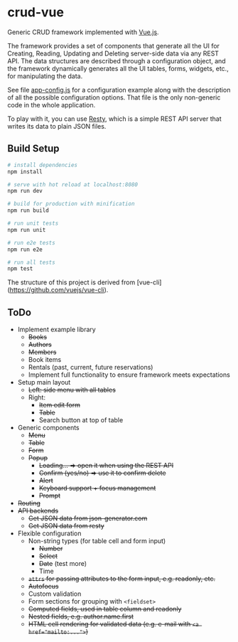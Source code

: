 # crud-vue

Generic CRUD framework implemented with [Vue.js](https://vuejs.org/).

The framework provides a set of components that generate all the UI for Creating, Reading, Updating and Deleting server-side data via any REST API. The data structures are described through a configuration object, and the framework dynamically generates all the UI tables, forms, widgets, etc., for manipulating the data.

See file [app-config.js](https://github.com/lcrespom/crud-vue/blob/master/src/app-config.js) for a configuration example along with the description of all the possible configuration options. That file is the only non-generic code in the whole application.

To play with it, you can use [Resty](https://github.com/lcrespom/resty.git), which is a simple REST API server that writes its data to plain JSON files.

## Build Setup

``` bash
# install dependencies
npm install

# serve with hot reload at localhost:8080
npm run dev

# build for production with minification
npm run build

# run unit tests
npm run unit

# run e2e tests
npm run e2e

# run all tests
npm test
```

The structure of this project is derived from [vue-cli] (https://github.com/vuejs/vue-cli).


## ToDo
- Implement example library
	- ~~Books~~
	- ~~Authors~~
	- ~~Members~~
	- Book items
	- Rentals (past, current, future reservations)
	- Implement full functionality to ensure framework meets expectations
- Setup main layout
	- ~~Left: side menu with all tables~~
	- Right:
		- ~~Item edit form~~
		- ~~Table~~
		- Search button at top of table
- Generic components
	- ~~Menu~~
	- ~~Table~~
	- ~~Form~~
	- ~~Popup~~
		- ~~Loading... => open it when using the REST API~~
		- ~~Confirm (yes/no) => use it to confirm delete~~
		- ~~Alert~~
		- ~~Keyboard support + focus management~~
		- ~~Prompt~~
- ~~Routing~~
- ~~API backends~~
	- ~~Get JSON data from json-generator.com~~
	- ~~Get JSON data from resty~~
- Flexible configuration
	- Non-string types (for table cell and form input)
		- ~~Number~~
		- ~~Select~~
		- ~~Date~~ (test more)
		- Time
	- ~~`attrs` for passing attributes to the form input, e.g. readonly, etc.~~
	- ~~Autofocus~~
	- Custom validation
	- Form sections for grouping with `<fieldset>`
	- ~~Computed fields, used in table column and readonly~~
	- ~~Nested fields, e.g. author.name.first~~
	- ~~HTML cell rendering for validated data (e.g. e-mail with `<a href="mailto:...">`)~~
